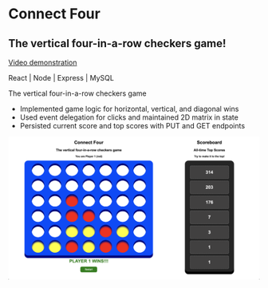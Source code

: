 # **Connect Four**

## The vertical four-in-a-row checkers game!

[Video demonstration](https://youtu.be/Vbit9OEQLb8)

React | Node | Express | MySQL

The vertical four-in-a-row checkers game

- Implemented game logic for horizontal, vertical, and diagonal wins
- Used event delegation for clicks and maintained 2D matrix in state
- Persisted current score and top scores with PUT and GET endpoints

![Connect Four](client/dist/splash.png)